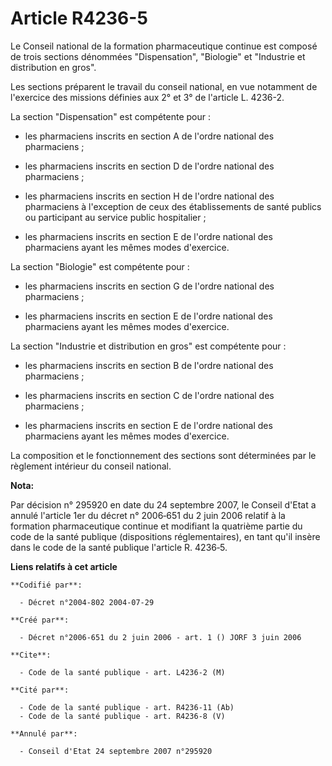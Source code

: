 # Article R4236-5

Le Conseil national de la formation pharmaceutique continue est composé de trois sections dénommées "Dispensation",
"Biologie" et "Industrie et distribution en gros".

Les sections préparent le travail du conseil national, en vue notamment de l'exercice des missions définies aux 2° et 3° de
l'article L. 4236-2.

La section "Dispensation" est compétente pour :

- les pharmaciens inscrits en section A de l'ordre national des pharmaciens ;

- les pharmaciens inscrits en section D de l'ordre national des pharmaciens ;

- les pharmaciens inscrits en section H de l'ordre national des pharmaciens à l'exception de ceux des établissements de santé
publics ou participant au service public hospitalier ;

- les pharmaciens inscrits en section E de l'ordre national des pharmaciens ayant les mêmes modes d'exercice.

La section "Biologie" est compétente pour :

- les pharmaciens inscrits en section G de l'ordre national des pharmaciens ;

- les pharmaciens inscrits en section E de l'ordre national des pharmaciens ayant les mêmes modes d'exercice.

La section "Industrie et distribution en gros" est compétente pour :

- les pharmaciens inscrits en section B de l'ordre national des pharmaciens ;

- les pharmaciens inscrits en section C de l'ordre national des pharmaciens ;

- les pharmaciens inscrits en section E de l'ordre national des pharmaciens ayant les mêmes modes d'exercice.

La composition et le fonctionnement des sections sont déterminées par le règlement intérieur du conseil national.

**Nota:**

Par décision n° 295920 en date du 24 septembre 2007, le Conseil d'Etat a annulé l'article 1er du décret n° 2006‑651 du 2 juin
2006 relatif à la formation pharmaceutique continue et modifiant la quatrième partie du code de la santé publique
(dispositions réglementaires), en tant qu'il insère dans le code de la santé publique l'article R. 4236‑5.

**Liens relatifs à cet article**

	**Codifié par**:

	  - Décret n°2004-802 2004-07-29

	**Créé par**:

	  - Décret n°2006-651 du 2 juin 2006 - art. 1 () JORF 3 juin 2006

	**Cite**:

	  - Code de la santé publique - art. L4236-2 (M)

	**Cité par**:

	  - Code de la santé publique - art. R4236-11 (Ab)
	  - Code de la santé publique - art. R4236-8 (V)

	**Annulé par**:

	  - Conseil d'Etat 24 septembre 2007 n°295920
